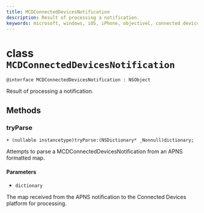 ```yaml
---
title: MCDConnectedDevicesNotification
description: Result of processing a notification. 
keywords: microsoft, windows, iOS, iPhone, objectiveC, connected devices, Project Rome
---
```


# class `MCDConnectedDevicesNotification` 

```
@interface MCDConnectedDevicesNotification : NSObject
```  
Result of processing a notification.

## Methods

### tryParse

`+ (nullable instancetype)tryParse:(NSDictionary* _Nonnull)dictionary;`

Attempts to parse a MCDConnectedDevicesNotification from an APNS formatted map.

#### Parameters 
* `dictionary` 

The map received from the APNS notification to the Connected Devices platform for processing.
